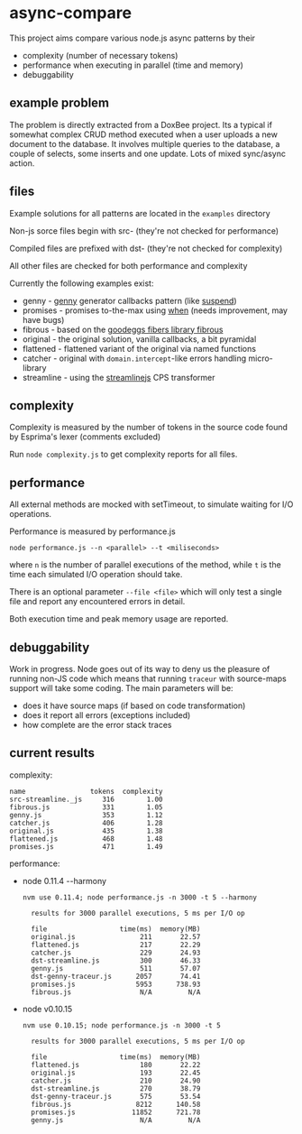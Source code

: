 # async-compare

This project aims compare various node.js async patterns by their

- complexity (number of necessary tokens)
- performance when executing in parallel (time and memory)
- debuggability 

## example problem

The problem is directly extracted from a DoxBee project. Its a typical if 
somewhat complex CRUD method executed when a user uploads a new document
to the database. It involves multiple queries to the database, a couple of 
selects, some inserts and one update. Lots of mixed sync/async action.

## files

Example solutions for all patterns are located in the `examples` directory

Non-js sorce files begin with src- (they're not checked for performance)

Compiled files are prefixed with dst- (they're not checked for complexity)

All other files are checked for both performance and complexity

Currently the following examples exist:

- genny     - [genny](http://github.com/spion/genny) generator callbacks pattern 
  (like [suspend](https://github.com/jmar777/suspend))
- promises - promises to-the-max using [when](http://github.com/cujojs/when) (needs improvement, may have bugs)
- fibrous - based on the [goodeggs fibers library fibrous](http://github.com/goodeggs/fibrous)
- original - the original solution, vanilla callbacks, a bit pyramidal
- flattened - flattened variant of the original via named functions
- catcher - original with `domain.intercept`-like errors handling micro-library
- streamline - using the [streamlinejs](http://github.com/Sage/streamlinejs) CPS transformer

## complexity

Complexity is measured by the number of tokens in the source code found by
Esprima's lexer (comments excluded)

Run `node complexity.js` to get complexity reports for all files.

## performance

All external methods are mocked with setTimeout, to simulate waiting for I/O 
operations.

Performance is measured by performance.js
 
    node performance.js --n <parallel> --t <miliseconds>

where `n` is the number of parallel executions of the method, while `t` is the
time each simulated I/O operation should take.

There is an optional parameter `--file <file>` which will only test a single
file and report any encountered errors in detail.

Both execution time and peak memory usage are reported.

## debuggability

Work in progress. Node goes out of its way to deny us the pleasure of running
non-JS code which means that running `traceur` with source-maps support will
take some coding. The main parameters will be:

- does it have source maps (if based on code transformation)
- does it report all errors (exceptions included)
- how complete are the error stack traces

## current results

complexity:

    name                tokens  complexity
    src-streamline._js     316        1.00
    fibrous.js             331        1.05
    genny.js               353        1.12
    catcher.js             406        1.28
    original.js            435        1.38
    flattened.js           468        1.48
    promises.js            471        1.49

performance:

* node 0.11.4 --harmony

  `nvm use 0.11.4; node performance.js -n 3000 -t 5 --harmony`

        results for 3000 parallel executions, 5 ms per I/O op

        file                  time(ms)  memory(MB)
        original.js                211       22.57
        flattened.js               217       22.29
        catcher.js                 229       24.93
        dst-streamline.js          300       46.33
        genny.js                   511       57.07
        dst-genny-traceur.js      2057       74.41
        promises.js               5953      738.93
        fibrous.js                 N/A         N/A
                
              
* node v0.10.15

  `nvm use 0.10.15; node performance.js -n 3000 -t 5`

        results for 3000 parallel executions, 5 ms per I/O op

        file                  time(ms)  memory(MB)
        flattened.js               180       22.22
        original.js                193       22.45
        catcher.js                 210       24.90
        dst-streamline.js          270       38.79
        dst-genny-traceur.js       575       53.54
        fibrous.js                8212      140.58
        promises.js              11852      721.78
        genny.js                   N/A         N/A

